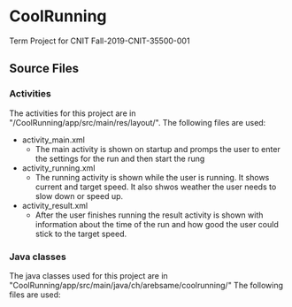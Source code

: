 # CoolRunning
Term Project for CNIT Fall-2019-CNIT-35500-001

## Source Files
### Activities
The activities for this project are in "/CoolRunning/app/src/main/res/layout/". 
The following files are used:
* activity_main.xml
  * The main activity is shown on startup and promps the user to enter the settings for the run and then start the rung
* activity_running.xml
  * The running activity is shown while the user is running. It shows current and target speed. It also shwos weather the user needs to slow down or speed up.
* activity_result.xml
  * After the user finishes running the result activity is shown with information about the time of the run and how good the user could stick to the target speed.

### Java classes
The java classes used for this project are in "CoolRunning/app/src/main/java/ch/arebsame/coolrunning/"
The following files are used:
